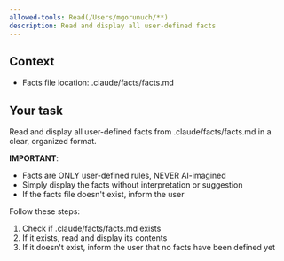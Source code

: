 ```yaml
---
allowed-tools: Read(/Users/mgorunuch/**)
description: Read and display all user-defined facts
---
```


## Context

- Facts file location: .claude/facts/facts.md

## Your task

Read and display all user-defined facts from .claude/facts/facts.md in a clear, organized format.

**IMPORTANT**:
- Facts are ONLY user-defined rules, NEVER AI-imagined
- Simply display the facts without interpretation or suggestion
- If the facts file doesn't exist, inform the user

Follow these steps:
1. Check if .claude/facts/facts.md exists
2. If it exists, read and display its contents
3. If it doesn't exist, inform the user that no facts have been defined yet
